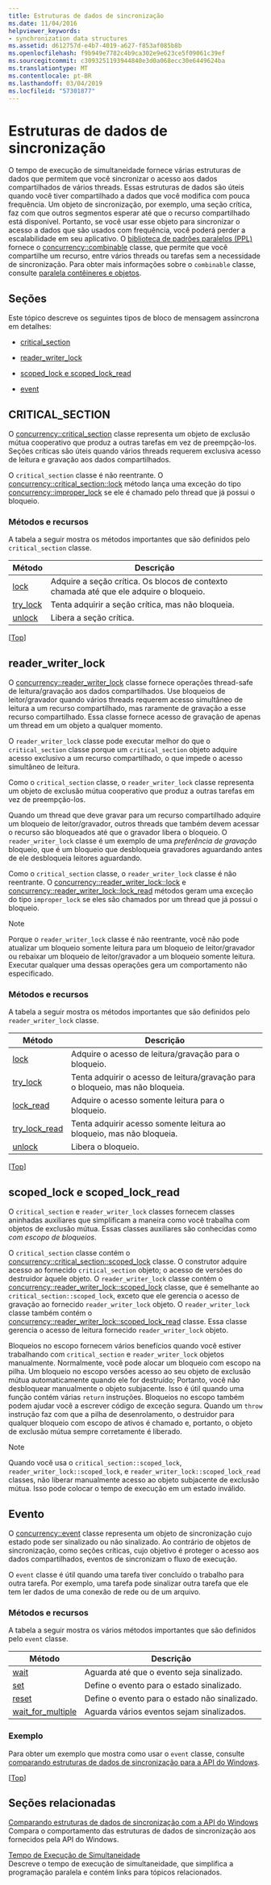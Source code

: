 ```yaml
---
title: Estruturas de dados de sincronização
ms.date: 11/04/2016
helpviewer_keywords:
- synchronization data structures
ms.assetid: d612757d-e4b7-4019-a627-f853af085b8b
ms.openlocfilehash: f9b949e7782c4b9ca302e9e623ce5f09061c39ef
ms.sourcegitcommit: c3093251193944840e3d0a068ecc30e6449624ba
ms.translationtype: MT
ms.contentlocale: pt-BR
ms.lasthandoff: 03/04/2019
ms.locfileid: "57301877"
---
```

# <a name="synchronization-data-structures"></a>Estruturas de dados de sincronização

O tempo de execução de simultaneidade fornece várias estruturas de dados que permitem que você sincronizar o acesso aos dados compartilhados de vários threads. Essas estruturas de dados são úteis quando você tiver compartilhado a dados que você modifica com pouca frequência. Um objeto de sincronização, por exemplo, uma seção crítica, faz com que outros segmentos esperar até que o recurso compartilhado está disponível. Portanto, se você usar esse objeto para sincronizar o acesso a dados que são usados com frequência, você poderá perder a escalabilidade em seu aplicativo. O [biblioteca de padrões paralelos (PPL)](../../parallel/concrt/parallel-patterns-library-ppl.md) fornece o [concurrency::combinable](../../parallel/concrt/reference/combinable-class.md) classe, que permite que você compartilhe um recurso, entre vários threads ou tarefas sem a necessidade de sincronização. Para obter mais informações sobre o `combinable` classe, consulte [paralela contêineres e objetos](../../parallel/concrt/parallel-containers-and-objects.md).

##  <a name="top"></a> Seções

Este tópico descreve os seguintes tipos de bloco de mensagem assíncrona em detalhes:

- [critical_section](#critical_section)

- [reader_writer_lock](#reader_writer_lock)

- [scoped_lock e scoped_lock_read](#scoped_lock)

- [event](#event)

##  <a name="critical_section"></a> CRITICAL_SECTION

O [concurrency::critical_section](../../parallel/concrt/reference/critical-section-class.md) classe representa um objeto de exclusão mútua cooperativo que produz a outras tarefas em vez de preempção-los. Seções críticas são úteis quando vários threads requerem exclusiva acesso de leitura e gravação aos dados compartilhados.

O `critical_section` classe é não reentrante. O [concurrency::critical_section::lock](reference/critical-section-class.md#lock) método lança uma exceção do tipo [concurrency::improper_lock](../../parallel/concrt/reference/improper-lock-class.md) se ele é chamado pelo thread que já possui o bloqueio.

### <a name="methods-and-features"></a>Métodos e recursos

A tabela a seguir mostra os métodos importantes que são definidos pelo `critical_section` classe.

|Método|Descrição|
|------------|-----------------|
|[lock](reference/critical-section-class.md#lock)|Adquire a seção crítica. Os blocos de contexto chamada até que ele adquire o bloqueio.|
|[try_lock](reference/critical-section-class.md#try_lock)|Tenta adquirir a seção crítica, mas não bloqueia.|
|[unlock](reference/critical-section-class.md#unlock)|Libera a seção crítica.|

[[Top](#top)]

##  <a name="reader_writer_lock"></a> reader_writer_lock

O [concurrency::reader_writer_lock](../../parallel/concrt/reference/reader-writer-lock-class.md) classe fornece operações thread-safe de leitura/gravação aos dados compartilhados. Use bloqueios de leitor/gravador quando vários threads requerem acesso simultâneo de leitura a um recurso compartilhado, mas raramente de gravação a esse recurso compartilhado. Essa classe fornece acesso de gravação de apenas um thread em um objeto a qualquer momento.

O `reader_writer_lock` classe pode executar melhor do que o `critical_section` classe porque um `critical_section` objeto adquire acesso exclusivo a um recurso compartilhado, o que impede o acesso simultâneo de leitura.

Como o `critical_section` classe, o `reader_writer_lock` classe representa um objeto de exclusão mútua cooperativo que produz a outras tarefas em vez de preempção-los.

Quando um thread que deve gravar para um recurso compartilhado adquire um bloqueio de leitor/gravador, outros threads que também devem acessar o recurso são bloqueados até que o gravador libera o bloqueio. O `reader_writer_lock` classe é um exemplo de uma *preferência de gravação* bloqueio, que é um bloqueio que desbloqueia gravadores aguardando antes de ele desbloqueia leitores aguardando.

Como o `critical_section` classe, o `reader_writer_lock` classe é não reentrante. O [concurrency::reader_writer_lock::lock](reference/reader-writer-lock-class.md#lock) e [concurrency::reader_writer_lock::lock_read](reference/reader-writer-lock-class.md#lock_read) métodos geram uma exceção do tipo `improper_lock` se eles são chamados por um thread que já possui o bloqueio.

> [!NOTE]
>  Porque o `reader_writer_lock` classe é não reentrante, você não pode atualizar um bloqueio somente leitura para um bloqueio de leitor/gravador ou rebaixar um bloqueio de leitor/gravador a um bloqueio somente leitura. Executar qualquer uma dessas operações gera um comportamento não especificado.

### <a name="methods-and-features"></a>Métodos e recursos

A tabela a seguir mostra os métodos importantes que são definidos pelo `reader_writer_lock` classe.

|Método|Descrição|
|------------|-----------------|
|[lock](reference/reader-writer-lock-class.md#lock)|Adquire o acesso de leitura/gravação para o bloqueio.|
|[try_lock](reference/reader-writer-lock-class.md#try_lock)|Tenta adquirir o acesso de leitura/gravação para o bloqueio, mas não bloqueia.|
|[lock_read](reference/reader-writer-lock-class.md#lock_read)|Adquire o acesso somente leitura para o bloqueio.|
|[try_lock_read](reference/reader-writer-lock-class.md#try_lock_read)|Tenta adquirir acesso somente leitura ao bloqueio, mas não bloqueia.|
|[unlock](reference/reader-writer-lock-class.md#unlock)|Libera o bloqueio.|

[[Top](#top)]

##  <a name="scoped_lock"></a> scoped_lock e scoped_lock_read

O `critical_section` e `reader_writer_lock` classes fornecem classes aninhadas auxiliares que simplificam a maneira como você trabalha com objetos de exclusão mútua. Essas classes auxiliares são conhecidas como *com escopo de bloqueios*.

O `critical_section` classe contém o [concurrency::critical_section::scoped_lock](reference/critical-section-class.md#critical_section__scoped_lock_class) classe. O construtor adquire acesso ao fornecido `critical_section` objeto; o acesso de versões do destruidor àquele objeto. O `reader_writer_lock` classe contém o [concurrency::reader_writer_lock::scoped_lock](reference/reader-writer-lock-class.md#scoped_lock_class) classe, que é semelhante ao `critical_section::scoped_lock`, exceto que ele gerencia o acesso de gravação ao fornecido `reader_writer_lock` objeto. O `reader_writer_lock` classe também contém o [concurrency::reader_writer_lock::scoped_lock_read](reference/reader-writer-lock-class.md#scoped_lock_read_class) classe. Essa classe gerencia o acesso de leitura fornecido `reader_writer_lock` objeto.

Bloqueios no escopo fornecem vários benefícios quando você estiver trabalhando com `critical_section` e `reader_writer_lock` objetos manualmente. Normalmente, você pode alocar um bloqueio com escopo na pilha. Um bloqueio no escopo versões acesso ao seu objeto de exclusão mútua automaticamente quando ele for destruído; Portanto, você não desbloquear manualmente o objeto subjacente. Isso é útil quando uma função contém várias `return` instruções. Bloqueios no escopo também podem ajudar você a escrever código de exceção segura. Quando um `throw` instrução faz com que a pilha de desenrolamento, o destruidor para qualquer bloqueio com escopo de ativos é chamado e, portanto, o objeto de exclusão mútua sempre corretamente é liberado.

> [!NOTE]
>  Quando você usa o `critical_section::scoped_lock`, `reader_writer_lock::scoped_lock`, e `reader_writer_lock::scoped_lock_read` classes, não liberar manualmente acesso ao objeto subjacente de exclusão mútua. Isso pode colocar o tempo de execução em um estado inválido.

##  <a name="event"></a> Evento

O [concurrency::event](../../parallel/concrt/reference/event-class.md) classe representa um objeto de sincronização cujo estado pode ser sinalizado ou não sinalizado. Ao contrário de objetos de sincronização, como seções críticas, cujo objetivo é proteger o acesso aos dados compartilhados, eventos de sincronizam o fluxo de execução.

O `event` classe é útil quando uma tarefa tiver concluído o trabalho para outra tarefa. Por exemplo, uma tarefa pode sinalizar outra tarefa que ele tem ler dados de uma conexão de rede ou de um arquivo.

### <a name="methods-and-features"></a>Métodos e recursos

A tabela a seguir mostra os vários métodos importantes que são definidos pelo `event` classe.

|Método|Descrição|
|------------|-----------------|
|[wait](reference/event-class.md#wait)|Aguarda até que o evento seja sinalizado.|
|[set](reference/event-class.md#set)|Define o evento para o estado sinalizado.|
|[reset](reference/event-class.md#reset)|Define o evento para o estado não sinalizado.|
|[wait_for_multiple](reference/event-class.md#wait_for_multiple)|Aguarda vários eventos sejam sinalizados.|

### <a name="example"></a>Exemplo

Para obter um exemplo que mostra como usar o `event` classe, consulte [comparando estruturas de dados de sincronização para a API do Windows](../../parallel/concrt/comparing-synchronization-data-structures-to-the-windows-api.md).

[[Top](#top)]

## <a name="related-sections"></a>Seções relacionadas

[Comparando estruturas de dados de sincronização com a API do Windows](../../parallel/concrt/comparing-synchronization-data-structures-to-the-windows-api.md)<br/>
Compara o comportamento das estruturas de dados de sincronização aos fornecidos pela API do Windows.

[Tempo de Execução de Simultaneidade](../../parallel/concrt/concurrency-runtime.md)<br/>
Descreve o tempo de execução de simultaneidade, que simplifica a programação paralela e contém links para tópicos relacionados.
